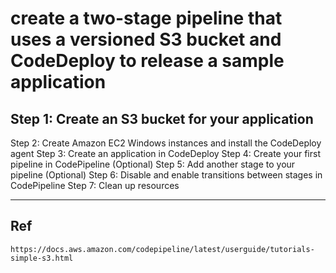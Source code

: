 # create a two-stage pipeline that uses a versioned S3 bucket and CodeDeploy to release a sample application
## Step 1: Create an S3 bucket for your application
Step 2: Create Amazon EC2 Windows instances and install the CodeDeploy agent
Step 3: Create an application in CodeDeploy
Step 4: Create your first pipeline in CodePipeline
(Optional) Step 5: Add another stage to your pipeline
(Optional) Step 6: Disable and enable transitions between stages in CodePipeline
Step 7: Clean up resources
**************************************************
## Ref
```t
https://docs.aws.amazon.com/codepipeline/latest/userguide/tutorials-simple-s3.html
```
